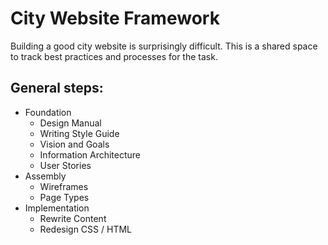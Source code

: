 # City Website Framework

Building a good city website is surprisingly difficult. This is a shared space to track best practices and processes for the task. 

## General steps:

  - Foundation
    - Design Manual
    - Writing Style Guide
    - Vision and Goals
    - Information Architecture
    - User Stories
  - Assembly 
    - Wireframes
    - Page Types
  - Implementation
    - Rewrite Content
    - Redesign CSS / HTML 

